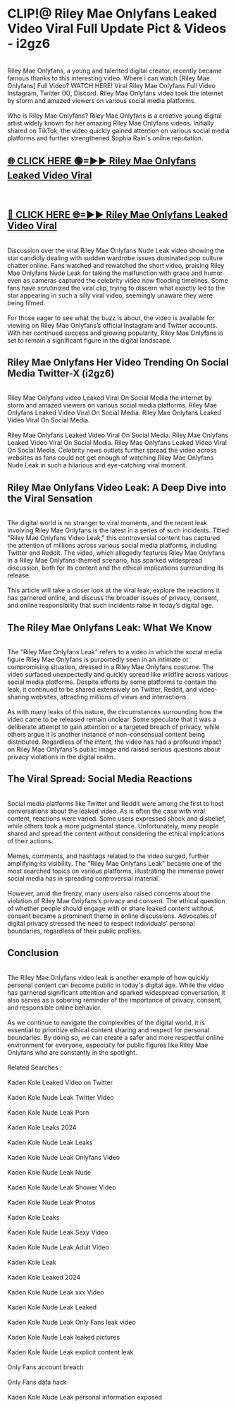 # CLIP!@ Riley Mae Onlyfans Leaked Video Viral Full Update Pict & Videos - i2gz6
<br>
Riley Mae Onlyfans, a young and talented digital creator, recently became famous thanks to this interesting video. Where i can watch [Riley Mae Onlyfans] Full Video? WATCH HERE! Viral Riley Mae Onlyfans Full Video Instagram, Twitter (X), Discord. Riley Mae Onlyfans video took the internet by storm and amazed viewers on various social media platforms.
<br><br>
Who is Riley Mae Onlyfans? Riley Mae Onlyfans is a creative young digital artist widely known for her amazing Riley Mae Onlyfans videos. Initially shared on TikTok, the video quickly gained attention on various social media platforms and further strengthened Sophia Rain's online reputation.
<br>
<h2><a href="https://bestclip.site?title=Riley_Mae_Onlyfans">🌐 CLICK HERE 🟢=►► Riley Mae Onlyfans Leaked Video Viral</a></h2>
<br>
<h2><a href="https://bestclip.site?title=Riley_Mae_Onlyfans">🔴 CLICK HERE 🌐=►► Riley Mae Onlyfans Leaked Video Viral</a></h2>
<br>
Discussion over the viral Riley Mae Onlyfans Nude Leak video showing the star candidly dealing with sudden wardrobe issues dominated pop culture chatter online. Fans watched and rewatched the short video, praising Riley Mae Onlyfans Nude Leak for taking the malfunction with grace and humor even as cameras captured the celebrity video now flooding timelines. Some fans have scrutinized the viral clip, trying to discern what exactly led to the star appearing in such a silly viral video, seemingly unaware they were being filmed.
<br><br>
For those eager to see what the buzz is about, the video is available for viewing on Riley Mae Onlyfans’s official Instagram and Twitter accounts. With her continued success and growing popularity, Riley Mae Onlyfans is set to remain a significant figure in the digital landscape.
<br>
<h2>Riley Mae Onlyfans Her Video Trending On Social Media Twitter-X (i2gz6)</h2>
<br>
Riley Mae Onlyfans video Leaked Viral On Social Media the internet by storm and amazed viewers on various social media platforms. Riley Mae Onlyfans Leaked Video Viral On Social Media. Riley Mae Onlyfans Leaked Video Viral On Social Media.
<br><br>
Riley Mae Onlyfans Leaked Video Viral On Social Media. Riley Mae Onlyfans Leaked Video Viral On Social Media. Riley Mae Onlyfans Leaked Video Viral On Social Media. Celebrity news outlets further spread the video across websites as fans could not get enough of watching Riley Mae Onlyfans Nude Leak in such a hilarious and eye-catching viral moment.
<br>
<h2>Riley Mae Onlyfans Video Leak: A Deep Dive into the Viral Sensation</h2>
<br>
The digital world is no stranger to viral moments, and the recent leak involving Riley Mae Onlyfans is the latest in a series of such incidents. Titled "Riley Mae Onlyfans Video Leak," this controversial content has captured the attention of millions across various social media platforms, including Twitter and Reddit. The video, which allegedly features Riley Mae Onlyfans in a Riley Mae Onlyfans-themed scenario, has sparked widespread discussion, both for its content and the ethical implications surrounding its release.
<br><br>
This article will take a closer look at the viral leak, explore the reactions it has garnered online, and discuss the broader issues of privacy, consent, and online responsibility that such incidents raise in today’s digital age.
<br>
<h2>The Riley Mae Onlyfans Leak: What We Know</h2>
<br>
The "Riley Mae Onlyfans Leak" refers to a video in which the social media figure Riley Mae Onlyfans is purportedly seen in an intimate or compromising situation, dressed in a Riley Mae Onlyfans costume. The video surfaced unexpectedly and quickly spread like wildfire across various social media platforms. Despite efforts by some platforms to contain the leak, it continued to be shared extensively on Twitter, Reddit, and video-sharing websites, attracting millions of views and interactions.
<br><br>
As with many leaks of this nature, the circumstances surrounding how the video came to be released remain unclear. Some speculate that it was a deliberate attempt to gain attention or a targeted breach of privacy, while others argue it is another instance of non-consensual content being distributed. Regardless of the intent, the video has had a profound impact on Riley Mae Onlyfans's public image and raised serious questions about privacy violations in the digital realm.
<br>
<h2>The Viral Spread: Social Media Reactions</h2>
<br>
Social media platforms like Twitter and Reddit were among the first to host conversations about the leaked video. As is often the case with viral content, reactions were varied. Some users expressed shock and disbelief, while others took a more judgmental stance. Unfortunately, many people shared and spread the content without considering the ethical implications of their actions.
<br><br>
Memes, comments, and hashtags related to the video surged, further amplifying its visibility. The "Riley Mae Onlyfans Leak" became one of the most searched topics on various platforms, illustrating the immense power social media has in spreading controversial material.
<br><br>
However, amid the frenzy, many users also raised concerns about the violation of Riley Mae Onlyfans’s privacy and consent. The ethical question of whether people should engage with or share leaked content without consent became a prominent theme in online discussions. Advocates of digital privacy stressed the need to respect individuals' personal boundaries, regardless of their public profiles.
<br>
<h2>Conclusion</h2>
<br>
The Riley Mae Onlyfans video leak is another example of how quickly personal content can become public in today's digital age. While the video has garnered significant attention and sparked widespread conversation, it also serves as a sobering reminder of the importance of privacy, consent, and responsible online behavior.
<br><br>
As we continue to navigate the complexities of the digital world, it is essential to prioritize ethical content sharing and respect for personal boundaries. By doing so, we can create a safer and more respectful online environment for everyone, especially for public figures like Riley Mae Onlyfans who are constantly in the spotlight.
<br><br>
Related Searches :
<br><br>
Kaden Kole Leaked Video on Twitter
<br><br>
Kaden Kole Nude Leak Twitter Video
<br><br>
Kaden Kole Nude Leak Porn
<br><br>
Kaden Kole Leaks 2024
<br><br>
Kaden Kole Nude Leak Leaks
<br><br>
Kaden Kole Nude Leak Onlyfans Video
<br><br>
Kaden Kole Nude Leak Nude
<br><br>
Kaden Kole Nude Leak Shower Video
<br><br>
Kaden Kole Nude Leak Photos
<br><br>
Kaden Kole Leaks
<br><br>
Kaden Kole Nude Leak Sexy Video
<br><br>
Kaden Kole Nude Leak Adult Video
<br><br>
Kaden Kole Leak
<br><br>
Kaden Kole Leaked 2024
<br><br>
Kaden Kole Nude Leak xxx Video
<br><br>
Kaden Kole Nude Leak Leaked
<br><br>
Kaden Kole Nude Leak Only Fans leak video
<br><br>
Kaden Kole Nude Leak leaked pictures
<br><br>
Kaden Kole Nude Leak explicit content leak
<br><br>
Only Fans account breach
<br><br>
Only Fans data hack
<br><br>
Kaden Kole Nude Leak personal information exposed